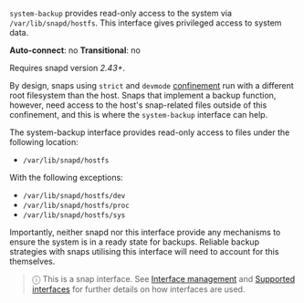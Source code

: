 `system-backup` provides read-only access to the system via `/var/lib/snapd/hostfs`. This interface gives privileged access to system data.

**Auto-connect**: no
**Transitional**: no

Requires snapd version _2.43+_.

By design, snaps using `strict` and `devmode` [confinement](/t/snap-confinement/6233) run with a different root filesystem than the host. Snaps that implement a backup function, however, need access to the host's snap-related files outside of this confinement, and this is where the `system-backup` interface can help.

The system-backup interface provides read-only access to files under the following location:

- `/var/lib/snapd/hostfs`

With the following exceptions:
- `/var/lib/snapd/hostfs/dev`
- `/var/lib/snapd/hostfs/proc`
- `/var/lib/snapd/hostfs/sys`

Importantly, neither snapd nor this interface provide any mechanisms to ensure the system is in a ready state for backups. Reliable backup strategies with snaps utilising this interface will need to account for this themselves.

> ⓘ  This is a snap interface. See [Interface management](/t/interface-management/6154) and [Supported interfaces](/t/supported-interfaces/7744) for further details on how interfaces are used.